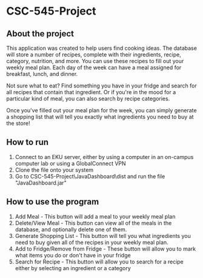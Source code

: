 # CSC-545-Project

## About the project

This application was created to help users find cooking ideas. The database will store a number of recipes, complete with their ingredients, recipe, category, nutrition, and more. You can use these recipes to fill out your weekly meal plan. Each day of the week can have a meal assigned for breakfast, lunch, and dinner. 

Not sure what to eat? Find something you have in your fridge and search for all recipes that contain that ingredient. Or if you're in the mood for a particular kind of meal, you can also search by recipe categories.

Once you've filled out your meal plan for the week, you can simply generate a shopping list that will tell you exactly what ingredients you need to buy at the store!

## How to run

1. Connect to an EKU server, either by using a computer in an on-campus computer lab or using a GlobalConnect VPN
2. Clone the file onto your system
3. Go to CSC-545-Project\JavaDashboard\dist and run the file "JavaDashboard.jar"

## How to use the program

1. Add Meal - This button will add a meal to your weekly meal plan
2. Delete/View Meal - This button can view all of the meals in the database, and optionally delete one of them.
3. Generate Shopping List - This button will tell you what ingredients you need to buy given all of the recipes in your weekly meal plan.
4. Add to Fridge/Remove from Fridge - These button will allow you to mark what items you do or don't have in your fridge
5. Search for Recipe - This button will allow you to search for a recipe either by selecting an ingredient or a category
